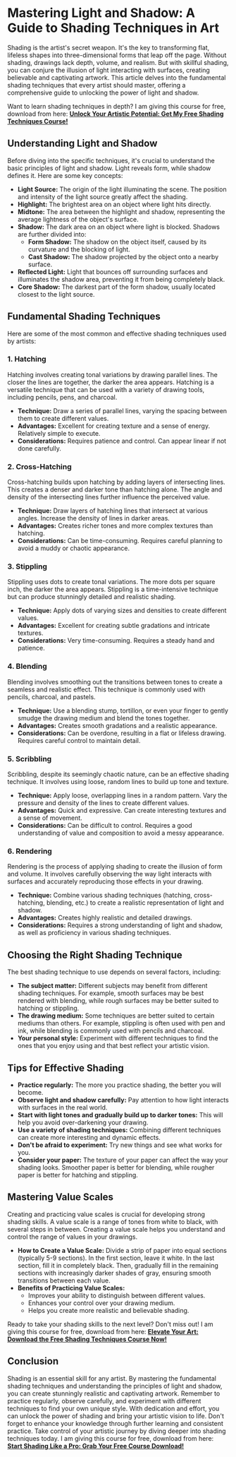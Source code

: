 # Mastering Light and Shadow: A Guide to Shading Techniques in Art

Shading is the artist's secret weapon. It's the key to transforming flat, lifeless shapes into three-dimensional forms that leap off the page. Without shading, drawings lack depth, volume, and realism. But with skillful shading, you can conjure the illusion of light interacting with surfaces, creating believable and captivating artwork. This article delves into the fundamental shading techniques that every artist should master, offering a comprehensive guide to unlocking the power of light and shadow.

Want to learn shading techniques in depth? I am giving this course for free, download from here: [**Unlock Your Artistic Potential: Get My Free Shading Techniques Course!**](https://udemywork.com/shading-techniques-in-art)

## Understanding Light and Shadow

Before diving into the specific techniques, it's crucial to understand the basic principles of light and shadow. Light reveals form, while shadow defines it. Here are some key concepts:

*   **Light Source:** The origin of the light illuminating the scene. The position and intensity of the light source greatly affect the shading.
*   **Highlight:** The brightest area on an object where light hits directly.
*   **Midtone:** The area between the highlight and shadow, representing the average lightness of the object's surface.
*   **Shadow:** The dark area on an object where light is blocked. Shadows are further divided into:
    *   **Form Shadow:** The shadow on the object itself, caused by its curvature and the blocking of light.
    *   **Cast Shadow:** The shadow projected by the object onto a nearby surface.
*   **Reflected Light:** Light that bounces off surrounding surfaces and illuminates the shadow area, preventing it from being completely black.
*   **Core Shadow:** The darkest part of the form shadow, usually located closest to the light source.

## Fundamental Shading Techniques

Here are some of the most common and effective shading techniques used by artists:

### 1. Hatching

Hatching involves creating tonal variations by drawing parallel lines. The closer the lines are together, the darker the area appears. Hatching is a versatile technique that can be used with a variety of drawing tools, including pencils, pens, and charcoal.

*   **Technique:** Draw a series of parallel lines, varying the spacing between them to create different values.
*   **Advantages:** Excellent for creating texture and a sense of energy. Relatively simple to execute.
*   **Considerations:** Requires patience and control. Can appear linear if not done carefully.

### 2. Cross-Hatching

Cross-hatching builds upon hatching by adding layers of intersecting lines. This creates a denser and darker tone than hatching alone. The angle and density of the intersecting lines further influence the perceived value.

*   **Technique:** Draw layers of hatching lines that intersect at various angles. Increase the density of lines in darker areas.
*   **Advantages:** Creates richer tones and more complex textures than hatching.
*   **Considerations:** Can be time-consuming. Requires careful planning to avoid a muddy or chaotic appearance.

### 3. Stippling

Stippling uses dots to create tonal variations. The more dots per square inch, the darker the area appears. Stippling is a time-intensive technique but can produce stunningly detailed and realistic shading.

*   **Technique:** Apply dots of varying sizes and densities to create different values.
*   **Advantages:** Excellent for creating subtle gradations and intricate textures.
*   **Considerations:** Very time-consuming. Requires a steady hand and patience.

### 4. Blending

Blending involves smoothing out the transitions between tones to create a seamless and realistic effect. This technique is commonly used with pencils, charcoal, and pastels.

*   **Technique:** Use a blending stump, tortillon, or even your finger to gently smudge the drawing medium and blend the tones together.
*   **Advantages:** Creates smooth gradations and a realistic appearance.
*   **Considerations:** Can be overdone, resulting in a flat or lifeless drawing. Requires careful control to maintain detail.

### 5. Scribbling

Scribbling, despite its seemingly chaotic nature, can be an effective shading technique. It involves using loose, random lines to build up tone and texture.

*   **Technique:** Apply loose, overlapping lines in a random pattern. Vary the pressure and density of the lines to create different values.
*   **Advantages:** Quick and expressive. Can create interesting textures and a sense of movement.
*   **Considerations:** Can be difficult to control. Requires a good understanding of value and composition to avoid a messy appearance.

### 6. Rendering

Rendering is the process of applying shading to create the illusion of form and volume. It involves carefully observing the way light interacts with surfaces and accurately reproducing those effects in your drawing.

*   **Technique:** Combine various shading techniques (hatching, cross-hatching, blending, etc.) to create a realistic representation of light and shadow.
*   **Advantages:** Creates highly realistic and detailed drawings.
*   **Considerations:** Requires a strong understanding of light and shadow, as well as proficiency in various shading techniques.

## Choosing the Right Shading Technique

The best shading technique to use depends on several factors, including:

*   **The subject matter:** Different subjects may benefit from different shading techniques. For example, smooth surfaces may be best rendered with blending, while rough surfaces may be better suited to hatching or stippling.
*   **The drawing medium:** Some techniques are better suited to certain mediums than others. For example, stippling is often used with pen and ink, while blending is commonly used with pencils and charcoal.
*   **Your personal style:** Experiment with different techniques to find the ones that you enjoy using and that best reflect your artistic vision.

## Tips for Effective Shading

*   **Practice regularly:** The more you practice shading, the better you will become.
*   **Observe light and shadow carefully:** Pay attention to how light interacts with surfaces in the real world.
*   **Start with light tones and gradually build up to darker tones:** This will help you avoid over-darkening your drawing.
*   **Use a variety of shading techniques:** Combining different techniques can create more interesting and dynamic effects.
*   **Don't be afraid to experiment:** Try new things and see what works for you.
*   **Consider your paper:** The texture of your paper can affect the way your shading looks. Smoother paper is better for blending, while rougher paper is better for hatching and stippling.

## Mastering Value Scales

Creating and practicing value scales is crucial for developing strong shading skills. A value scale is a range of tones from white to black, with several steps in between. Creating a value scale helps you understand and control the range of values in your drawings.

*   **How to Create a Value Scale:** Divide a strip of paper into equal sections (typically 5-9 sections). In the first section, leave it white. In the last section, fill it in completely black. Then, gradually fill in the remaining sections with increasingly darker shades of gray, ensuring smooth transitions between each value.
*   **Benefits of Practicing Value Scales:**
    *   Improves your ability to distinguish between different values.
    *   Enhances your control over your drawing medium.
    *   Helps you create more realistic and believable shading.

Ready to take your shading skills to the next level? Don't miss out! I am giving this course for free, download from here: [**Elevate Your Art: Download the Free Shading Techniques Course Now!**](https://udemywork.com/shading-techniques-in-art)

## Conclusion

Shading is an essential skill for any artist. By mastering the fundamental shading techniques and understanding the principles of light and shadow, you can create stunningly realistic and captivating artwork. Remember to practice regularly, observe carefully, and experiment with different techniques to find your own unique style. With dedication and effort, you can unlock the power of shading and bring your artistic vision to life. Don't forget to enhance your knowledge through further learning and consistent practice. Take control of your artistic journey by diving deeper into shading techniques today. I am giving this course for free, download from here: [**Start Shading Like a Pro: Grab Your Free Course Download!**](https://udemywork.com/shading-techniques-in-art)
